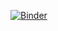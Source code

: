 

[![Binder](https://mybinder.org/badge_logo.svg)](https://mybinder.org/v2/gh/Sabrecht/CS590-Class/Python)








